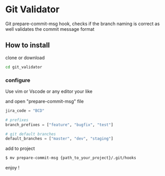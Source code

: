 # Git Validator

Git prepare-commit-msg hook, checks if the branch naming is correct as well validates the commit message format

## How to install

clone or download

```sh
cd git_validator
```

### configure

Use vim or Vscode or any editor your like

and open "prepare-commit-msg" file

```py
jira_code = "BCD"

# prefixes
branch_prefixes = ["feature", "bugfix", "test"]

# git default branches
default_branches = ["master", "dev", "staging"]
```

add to project

```sh
$ mv prepare-commit-msg {path_to_your_project}/.git/hooks
```

enjoy !

